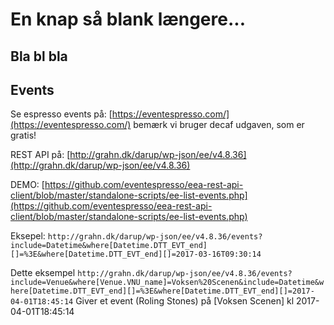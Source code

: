 # En knap så blank længere...

## Bla bl bla


## Events

Se espresso events på: [https://eventespresso.com/](https://eventespresso.com/) bemærk vi bruger decaf udgaven, som er gratis!

REST API på: [http://grahn.dk/darup/wp-json/ee/v4.8.36](http://grahn.dk/darup/wp-json/ee/v4.8.36)

DEMO: [https://github.com/eventespresso/eea-rest-api-client/blob/master/standalone-scripts/ee-list-events.php](https://github.com/eventespresso/eea-rest-api-client/blob/master/standalone-scripts/ee-list-events.php)

Eksepel: `http://grahn.dk/darup/wp-json/ee/v4.8.36/events?include=Datetime&where[Datetime.DTT_EVT_end][]=%3E&where[Datetime.DTT_EVT_end][]=2017-03-16T09:30:14`

Dette eksempel
`http://grahn.dk/darup/wp-json/ee/v4.8.36/events?include=Venue&where[Venue.VNU_name]=Voksen%20Scenen&include=Datetime&where[Datetime.DTT_EVT_end][]=%3E&where[Datetime.DTT_EVT_end][]=2017-04-01T18:45:14`
Giver et event (Roling Stones) på [Voksen Scenen] kl 2017-04-01T18:45:14
